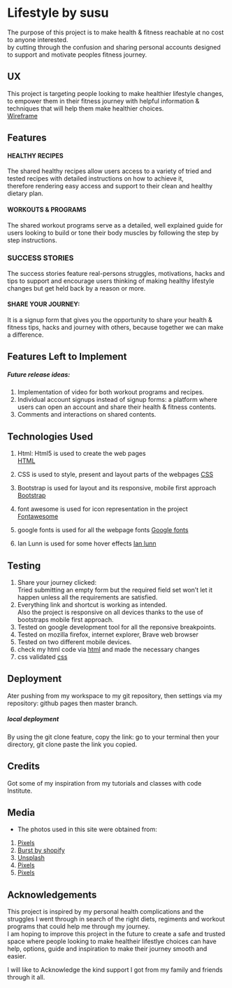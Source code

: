 # Lifestyle by susu
The purpose of this project is to make health & fitness reachable at no cost to anyone interested.     
by cutting through the confusion and sharing personal accounts designed to support and motivate peoples fitness journey.    

## UX
This project is targeting people looking to make healthier lifestyle changes, to empower them in their fitness journey with helpful information & techniques that will help them make healthier choices.    
[Wireframe](lifestyle-by-susu/assets/wireframe/)  

## Features
#### HEALTHY RECIPES
The shared healthy recipes allow users access to a variety of tried and tested recipes with detailed instructions on how to achieve it,    
therefore rendering easy access and support to their clean and healthy dietary plan.

#### WORKOUTS & PROGRAMS
The shared workout programs serve as a detailed, well explained guide for users looking to build or tone their body muscles by following the step by step instructions.    

### SUCCESS STORIES
The success stories feature real-persons struggles, motivations, hacks and tips to support and encourage users thinking of making healthy lifestyle changes but get held back by a reason or more.   

#### SHARE YOUR JOURNEY:
It is a signup form that gives you the opportunity to share your health & fitness tips, hacks and journey with others, because together we can make a difference.   

## Features Left to Implement
##### Future release ideas: 
1. Implementation of video for both workout programs and recipes.      
2. Individual account signups instead of signup forms: a platform where users can open an account and share their health & fitness contents.  
3. Comments and interactions on shared contents.

## Technologies Used
1. Html: Html5 is used to create the web pages    
[HTML](https://validator.w3.org/) 

2. CSS is used to style, present and layout parts of  the webpages
[CSS](https://www.w3.org/Style/CSS/Overview.en.html)  

3. Bootstrap is used for layout and its responsive, mobile first approach 
[Bootstrap](https://getbootstrap.com/)

4. font awesome is used for icon representation in the project 
[Fontawesome](https://fontawesome.com/)

5. google fonts is used for all the webpage fonts
[Google fonts](https://fonts.google.com/)

6. Ian Lunn  is used for some hover effects
[Ian lunn](http://ianlunn.github.io/Hover/)

## Testing

1. Share your journey clicked:    
Tried submitting an empty form but the required field set won’t let it happen unless all the requirements are satisfied.
2. Everything link and shortcut is working as intended.   
Also the project is responsive on all devices thanks to the use of bootstraps mobile first approach. 
3. Tested on google development tool for all the reponsive breakpoints.    
4. Tested on mozilla firefox, internet explorer, Brave web browser    
5. Tested on two different mobile devices.
6. check my html code via [html](https://validator.w3.org/#validate_by_input) and made the necessary changes  
7. css validated [css](https://jigsaw.w3.org/css-validator/)

## Deployment
Ater pushing from my workspace to my git repository, then  settings via my repository: github pages then master branch.    
##### local deployment    
By using the git clone feature, copy the link:  go to your terminal then your directory, git clone paste the link you copied. 



## Credits
Got some of my inspiration from my tutorials and classes with code Institute.


## Media
+   The photos used in this site were obtained from:
1. [Pixels](https://www.pexels.com/discover/)
2. [Burst by shopify](https://burst.shopify.com/fitness)
3. [Unsplash](https://unsplash.com/s/photos/avocado-egg)
4. [Pixels](https://www.pexels.com/discover/)
5. [Pixels](https://www.pexels.com/discover/)

## Acknowledgements
 This project is inspired by my personal health complications and the struggles I went through in search of the right diets, regiments and workout programs that could help me through my journey.   
I am hoping to improve this project in the future to create a safe and trusted space where people looking to make healtheir lifestlye choices can have help, options, guide and inspiration to make their journey smooth and easier.     

I will like to Acknowledge the kind support I got from my family and friends through it all.

